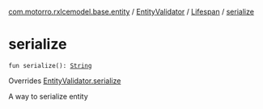 [com.motorro.rxlcemodel.base.entity](../../index.md) / [EntityValidator](../index.md) / [Lifespan](index.md) / [serialize](./serialize.md)

# serialize

`fun serialize(): `[`String`](https://kotlinlang.org/api/latest/jvm/stdlib/kotlin/-string/index.html)

Overrides [EntityValidator.serialize](../serialize.md)

A way to serialize entity

